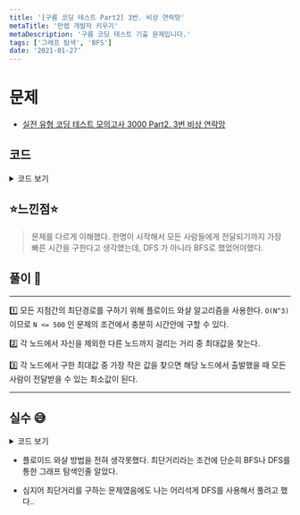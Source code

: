 ```yaml
---
title: '[구름 코딩 테스트 Part2] 3번. 비상 연락망'
metaTitle: '만렙 개발자 키우기'
metaDescription: '구름 코딩 테스트 기출 문제입니다.'
tags: ['그래프 탐색', 'BFS']
date: '2021-01-27'
---
```


# 문제
- [실전 유형 코딩 테스트 모의고사 3000 Part2. 3번 비상 연락망](https://knu.goorm.io/learn/lecture/25446/%EC%8B%A4%EC%A0%84-%EC%9C%A0%ED%98%95-%EC%BD%94%EB%94%A9-%ED%85%8C%EC%8A%A4%ED%8A%B8-%EB%AA%A8%EC%9D%98%EA%B3%A0%EC%82%AC-3000/lesson/1276066/%EB%82%9C%EC%9D%B4%EB%8F%84-3-%EC%98%A4%EB%A5%B4%EB%A7%89)

## 코드

<details><summary> 코드 보기 </summary>

``` java
import java.io.*;
import java.util.*;

class Main {
    public static void main(String[] args) throws Exception {
        Scanner sc = new Scanner(System.in);
        int n = sc.nextInt(), arr[][] = new int[n+1][n+1];
        for (int i = 0; i <= n; i++) {
            Arrays.fill(arr[i], 11111);
        }
        for (int i = 1; i <= n; i++) {
            int k = sc.nextInt();
            for (int j = 0; j < k; j++) {
                int temp = sc.nextInt();
                arr[i][temp] = 1;
            }
        }
        // 플로이드-와샬
        for (int k = 1; k <= n; k++) {
            for (int i = 1; i <= n; i++) {
                for (int j = 1; j <= n; j++) {
                    arr[i][j] = Math.min(arr[i][j], arr[i][k] + arr[k][j]);
                }
            }
        }

        int ans = 11111, ansI = 0;
        for (int i = 1; i <= n; i++) {
            int d = 0;
            for (int j = 1; j <= n; j++) {
                if(i == j) continue;
                if(arr[i][j] > 1000) {
                    d = 11111;
                    break;
                }
                if(d < arr[i][j]){
                    d = arr[i][j];
                }
            }
            if(ans > d){
                ans = d;
                ansI = i;
            }
        }
        if(ans > 1000) System.out.println(-1);
        else System.out.println(ansI + " " + ans);
    }
}
```

</details>

## ⭐️느낀점⭐️
> 문제를 다르게 이해했다. 한명이 시작해서 모든 사람들에게 전달되기까지 가장 빠른 시간을 구한다고 생각했는데, DFS 가 아니라 BFS로 했었어야했다.

## 풀이 📣
<hr/>

1️⃣ 모든 지점간의 최단경로를 구하기 위해 플로이드 와샬 알고리즘을 사용한다. `O(N^3)` 이므로 `N <= 500` 인 문제의 조건에서 충분히 시간안에 구할 수 있다.

2️⃣ 각 노드에서 자신을 제외한 다른 노드까지 걸리는 거리 중 최대값을 찾는다.

3️⃣ 각 노드에서 구한 최대값 중 가장 작은 값을 찾으면 해당 노드에서 출발했을 때 모든 사람이 전달받을 수 있는 최소값이 된다.

<hr/>

## 실수 😅
<details><summary>코드 보기</summary>

```java

import java.io.*;
import java.util.*;

class Main {
  static int cache[], n;
  static List<Integer> list[];
  public static void main(String[] args) throws Exception {
    BufferedReader br = new BufferedReader(new InputStreamReader(System.in));
    StringTokenizer st;
    n = Integer.parseInt(br.readLine());
    list = new List[n];

    for (int i = 0; i < n; i++)
      list[i] = new ArrayList<>();

    for (int i = 0; i < n; i++) {
      st = new StringTokenizer(br.readLine());
      int m = Integer.parseInt(st.nextToken());
      for (int j = 0; j < m; j++) {
        int idx = Integer.parseInt(st.nextToken()) - 1;
        list[i].add(idx);
      }
    }

    int ans = 987654321, ansI = -1;
    for (int i = 0; i < n; i++) {
      int visited[] = new int[n];
      int res = solution(i, visited, 1);
      if(ans > res){
        ans = res;
        ansI = i;
      }
    }
    if(ans != 987654321)
      System.out.println(ansI + 1 + " " + ans);
    else System.out.println(-1);
  }

  private static int solution(int s, int visited[], int cnt) {
    if(cnt == n) return 0;
    int ret = 987654321;

    visited[s] = 1;
    for (int i = 0; i < list[s].size(); i++) {
      int next = list[s].get(i);
      if(visited[next] > 0) continue;
      visited[next] = 1;
      ret = Math.min(ret, solution(next, visited, cnt + 1));
      visited[next] = 0;
    }
    visited[s] = 0;
    return ret + 1;
  }
}


```
</details>

- 플로이드 와샬 방법을 전혀 생각못했다. 최단거리라는 조건에 단순히 BFS나 DFS를 통한 그래프 탐색인줄 알았다.


- 심지어 최단거리를 구하는 문제였음에도 나는 어리석게 DFS를 사용해서 풀려고 했다..
